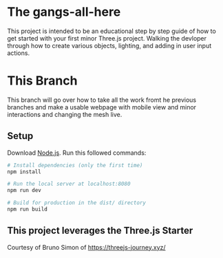 
# The gangs-all-here 
This project is intended to be an educational step by step guide of how to get started with your first minor Three.js project. Walking the devloper through how to create various objects, lighting, and adding in user input actions.

# This Branch 
This branch will go over how to take all the work fromt he previous branches and make a usable webpage with mobile view and minor interactions and changing the mesh live. 

## Setup
Download [Node.js](https://nodejs.org/en/download/).
Run this followed commands:

``` bash
# Install dependencies (only the first time)
npm install

# Run the local server at localhost:8080
npm run dev

# Build for production in the dist/ directory
npm run build
```
## This project leverages the Three.js Starter
Courtesy of Bruno Simon of https://threejs-journey.xyz/
